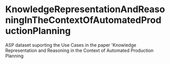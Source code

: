 # KnowledgeRepresentationAndReasoningInTheContextOfAutomatedProductionPlanning
ASP dataset suporting the Use Cases in the paper 'Knowledge Representation and Reasoning in the Context of Automated Production Planning
